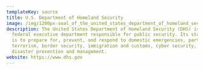 ```yaml
---
templateKey: source
title: U.S. Department of Homeland Security
image: /img/1200px-seal_of_the_united_states_department_of_homeland_security.svg.png
description: The United States Department of Homeland Security (DHS) is the U.S.
  federal executive department responsible for public security. Its stated goal
  is to prepare for, prevent, and respond to domestic emergencies, particularly
  terrorism, border security, immigration and customs, cyber security, and
  disaster prevention and management.
website: https://www.dhs.gov
---
```

